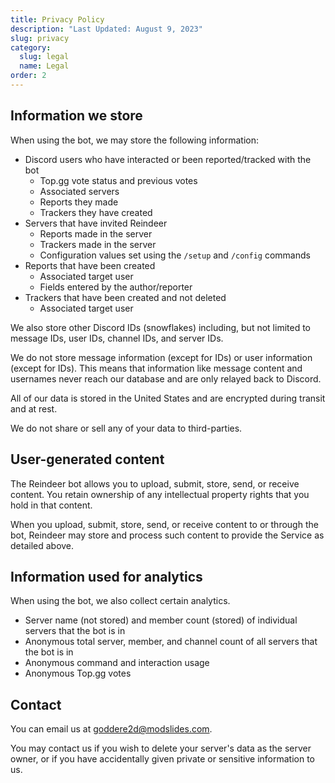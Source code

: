 ```yaml
---
title: Privacy Policy
description: "Last Updated: August 9, 2023"
slug: privacy
category:
  slug: legal
  name: Legal
order: 2
---
```


## Information we store

When using the bot, we may store the following information:

- Discord users who have interacted or been reported/tracked with the bot
  - Top.gg vote status and previous votes
  - Associated servers
  - Reports they made
  - Trackers they have created
- Servers that have invited Reindeer
  - Reports made in the server
  - Trackers made in the server
  - Configuration values set using the `/setup` and `/config` commands
- Reports that have been created
  - Associated target user
  - Fields entered by the author/reporter
- Trackers that have been created and not deleted
  - Associated target user

We also store other Discord IDs (snowflakes) including, but not limited to message IDs, user IDs, channel IDs, and
server IDs.

We do not store message information (except for IDs) or user information (except for IDs). This means that information
like message content and usernames never reach our database and are only relayed back to Discord.

All of our data is stored in the United States and are encrypted during transit and at rest.

We do not share or sell any of your data to third-parties.

## User-generated content

The Reindeer bot allows you to upload, submit, store, send, or receive content. You retain ownership of any intellectual
property rights that you hold in that content.

When you upload, submit, store, send, or receive content to or through the bot, Reindeer may store and process such
content to provide the Service as detailed above.

## Information used for analytics

When using the bot, we also collect certain analytics.

- Server name (not stored) and member count (stored) of individual servers that the bot is in
- Anonymous total server, member, and channel count of all servers that the bot is in
- Anonymous command and interaction usage
- Anonymous Top.gg votes

## Contact

You can email us at [goddere2d@modslides.com](mailto:goddere2d@modslides.com).

You may contact us if you wish to delete your server's data as the server owner, or if you have accidentally given
private or sensitive information to us.
